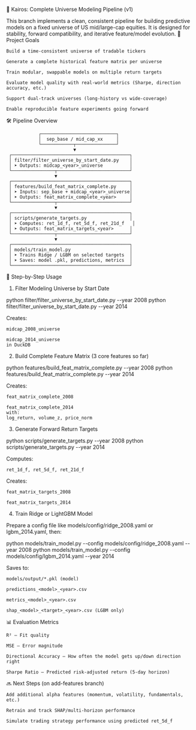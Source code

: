 🧠 Kairos: Complete Universe Modeling Pipeline (v1)

This branch implements a clean, consistent pipeline for building predictive models on a fixed universe of US mid/large-cap equities. It is designed for stability, forward compatibility, and iterative feature/model evolution.
📐 Project Goals

    Build a time-consistent universe of tradable tickers

    Generate a complete historical feature matrix per universe

    Train modular, swappable models on multiple return targets

    Evaluate model quality with real-world metrics (Sharpe, direction accuracy, etc.)

    Support dual-track universes (long-history vs wide-coverage)

    Enable reproducible feature experiments going forward

🛠️ Pipeline Overview

                ┌────────────────────────────┐
                │  sep_base / mid_cap_xx     │
                └────────────┬───────────────┘
                             ▼
     ┌────────────────────────────────────────────┐
     │ filter/filter_universe_by_start_date.py    │
     │ ➤ Outputs: midcap_<year>_universe          │
     └────────────────┬───────────────────────────┘
                      ▼
     ┌────────────────────────────────────────────┐
     │ features/build_feat_matrix_complete.py     │
     │ ➤ Inputs: sep_base + midcap_<year>_universe│
     │ ➤ Outputs: feat_matrix_complete_<year>     │
     └────────────────┬───────────────────────────┘
                      ▼
     ┌────────────────────────────────────────────┐
     │ scripts/generate_targets.py                │
     │ ➤ Computes: ret_1d_f, ret_5d_f, ret_21d_f   │
     │ ➤ Outputs: feat_matrix_targets_<year>      │
     └────────────────┬───────────────────────────┘
                      ▼
     ┌────────────────────────────────────────────┐
     │ models/train_model.py                      │
     │ ➤ Trains Ridge / LGBM on selected targets  │
     │ ➤ Saves: model .pkl, predictions, metrics  │
     └────────────────────────────────────────────┘

🚀 Step-by-Step Usage
1. Filter Modeling Universe by Start Date

python filter/filter_universe_by_start_date.py --year 2008
python filter/filter_universe_by_start_date.py --year 2014

Creates:

    midcap_2008_universe

    midcap_2014_universe
    in DuckDB

2. Build Complete Feature Matrix (3 core features so far)

python features/build_feat_matrix_complete.py --year 2008
python features/build_feat_matrix_complete.py --year 2014

Creates:

    feat_matrix_complete_2008

    feat_matrix_complete_2014
    with:
    log_return, volume_z, price_norm

3. Generate Forward Return Targets

python scripts/generate_targets.py --year 2008
python scripts/generate_targets.py --year 2014

Computes:

    ret_1d_f, ret_5d_f, ret_21d_f

Creates:

    feat_matrix_targets_2008

    feat_matrix_targets_2014

4. Train Ridge or LightGBM Model

Prepare a config file like models/config/ridge_2008.yaml or lgbm_2014.yaml, then:

python models/train_model.py --config models/config/ridge_2008.yaml --year 2008
python models/train_model.py --config models/config/lgbm_2014.yaml --year 2014

Saves to:

    models/output/*.pkl (model)

    predictions_<model>_<year>.csv

    metrics_<model>_<year>.csv

    shap_<model>_<target>_<year>.csv (LGBM only)

📊 Evaluation Metrics

    R² – Fit quality

    MSE – Error magnitude

    Directional Accuracy – How often the model gets up/down direction right

    Sharpe Ratio – Predicted risk-adjusted return (5-day horizon)

🔜 Next Steps (on add-features branch)

    Add additional alpha features (momentum, volatility, fundamentals, etc.)

    Retrain and track SHAP/multi-horizon performance

    Simulate trading strategy performance using predicted ret_5d_f